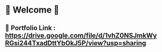 # 👋 Welcome 👋
## 📝 Portfolio Link : https://drive.google.com/file/d/1vhZ0NSJmkWyRGsi244TxadDttYbOkJ5P/view?usp=sharing

